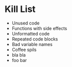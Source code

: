 Kill List
=========
* Unused code
* Functions with side effects
* Unformatted code
* Repeated code blocks
* Bad variable names
* Coffee spils
* bla bla
* foo bar